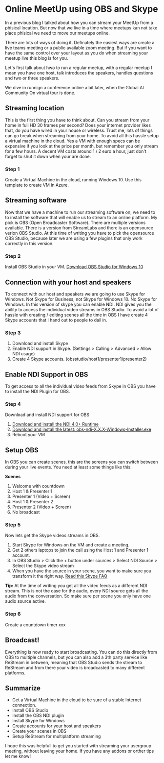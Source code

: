# Online MeetUp using OBS and Skype

In a previous blog I talked about how you can stream your MeetUp from a phisical location. But now that we live in a time where meetups kan not take place phisical we need to move our meetups online. 

There are lots of ways of doing it. Definately the easiest ways are create a live teams meeting or a public available zoom meeting. But if you want to have the same control over your layout as you do when streaming your meetup live this blog is for you.

Let's first talk about hwo to run a regular meetup, with a regular meetup I mean you have one host, talk introduces the speakers, handles questions and two or three speakers. 

We dive in runnign a conference online a bit later, when the Global AI Community On virtual tour is done.

## Streaming location
This is the first thing you have to think about. Can you stream from your home in full HD 30 frames per second? Does your internet provider likes that, do you have wired in your house or wireless. Trust me, lots of things can go break when streaming from your home. To avoid all this hassle setup a virtual machine in the cloud. Yes a VM with enough specs can be expensive if you look at the price per month, but remember you only stream for a few hours. A decent VM costs around 1 / 2 euro a hour, just don't forget to shut it down when your are done.

### Step 1
Create a Virtual Machine in the cloud, running Windows 10. 
Use this template to create VM in Azure.

## Streaming software
Now that we have a machine to run our streaming software on, we need to to install the software that will enable us to stream to an online platform. My pick is OBS (Open Broadcaster Software). There are multiple versions available. There is a version from StreamLabs and there is an opensource verion OBS Studio. At this time of writing you have to pick the opensource OBS Studio, because later we are using a few plugins that only work correctly in this version.

### Step 2
Install OBS Studio in your VM.
[Download OBS Studio for Windows 10](https://obsproject.com/download)

## Connection with your host and speakers
To connect with our host and speakers we are going to use Skype for Windows. Not Skype for Business, not Skype for Windows 10. No Skype for Windows. In this version of skype you can enable NDI. NDI gives you the ability to access the individual video streams in OBS Studio. To avoid a lot of hassle with creating / editing scenes all the time in OBS I have create 4 Skype accounts that I hand out to people to dail in.

### Step 3
1. Download and install Skype
2. Enable NDI support in Skype. (Settings > Calling > Advanced > Allow NDI usage)
3. Create 4 Skype accounts. (obsstudio/host1/presenter1/presenter2)

## Enable NDI Support in OBS
To get access to all the individual video feeds from Skype in OBS you have to install the NDI Plugin for OBS.

### Step 4
Download and install NDI support for OBS
1. [Download and install the NDI 4.0+ Runtime ](http://new.tk/NDIRedistV4) 
2. [Download and install the latest: obs-ndi-X.X.X-Windows-Installer.exe](https://github.com/Palakis/obs-ndi/releases)
3. Reboot your VM

## Setup OBS
In OBS you can create scenes, this are the screens you can switch between during your live events. You need at least some things like this.

**Scenes**
1. Welcome with countdown
2. Host 1 & Presenter 1
3. Presenter 1 (Video + Screen)
4. Host 1 & Presenter 2
5. Presenter 2 (Video + Screen)
6. No broadcast 

### Step 5
Now lets get the Skype videos streams in OBS.

1. Start Skype for Windows on the VM and create a meeting.
2. Get 2 others laptops to join the call using the Host 1 and Presenter 1 account.
3. In OBS Studio > Click the + button under sources > Select NDI Source > Select the Skype video stream
4. When you have the source in your scene, you want to make sure you transform it the right way. [Read this Skype FAQ](https://support.skype.com/en/faq/FA34853/what-is-skype-for-content-creators)

**Tip:**
At the time of writing you get all the video feeds as a different NDI stream. This is not the case for the audio, every NDI source gets all the audio from the conversation. So make sure per scene you only have one audio source active.

### Step 6
Create a countdown timer
xxx

## Broadcast!
Everything is now ready to start broadcasting. You can do this directly from OBS to multiple channels, but you can also add a 3th party service like ReStream in between, meaning that OBS Studio sends the stream to ReStream and from there your video is broadcasted to many different platforms. 

## Summarize
- Get a Virtual Machine in the cloud to be sure of a stable Internet connection.
- Install OBS Studio
- Install the OBS NDI plugin
- Install Skype for Windows
- Create accounts for your host and speakers
- Create your scenes in OBS
- Setup ReStream for multiplatform streaming

I hope this was helpfull to get you started with streaming your usergroup meeting, without leaving your home. If you have any addons or orther tips let me know!



